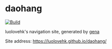 # daohang

[![Build](https://luolovehk/daohang/actions/workflows/generate.yml/badge.svg)](https://luolovehk/daohang/actions/workflows/generate.yml)

luolovehk's navigation site, generated by [gena](https://github.com/x1ah/gena)

Site address: https://luolovehk.github.io/daohang/